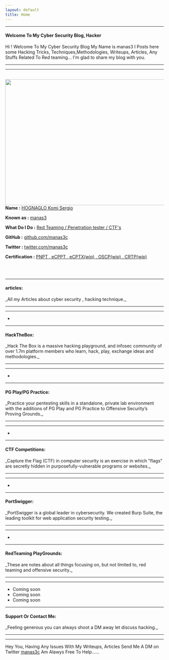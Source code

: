 ```yaml
---
layout: default
title: Home
---
```


* * *
#### Welcome To My Cyber Security Blog,  Hacker
Hi ! Welcome To My Cyber Security Blog My Name is manas3 I Posts here some Hacking Tricks, Techniques,Methodologies, Writeups, Articles, Any Stuffs Related To Red teaming... I'm glad to share my blog with you.

* * *


<hr>
<br>
<img style="padding-right: 30px;" align="left"  width="600" height="400" src="https://user-images.githubusercontent.com/123151924/217791150-19c9cd17-786e-40d6-8628-652f66152393.jpeg">
<br>
<p><strong>Name :</strong> <a href="#">HOGNAGLO Komi Sergio</a></p>
<p><strong>Known as :</strong> <a href="#">manas3</a></p>
<p><strong>What Do I Do :</strong> <a href="#">Red Teaming / Penetration tester / CTF's</a></p>
<p><strong>GitHub :</strong> <a href="https://github.com/manas3c">github.com/manas3c</a></p>
<p><strong>Twitter :</strong> <a href="https://twitter.com/manas3c">twitter.com/manas3c</a></p>
<p><strong>Certification :</strong> <a href="#">PNPT , eCPPT , eCPTX(wip) , OSCP(wip) , CRTP(wip)</a></p>
<br clear="left">
<br clear="left">


* * *
<h4 class="mume-header" id="articles">articles:</h4>
_All my Articles about cyber security , hacking technique._
<hr>
<hr>


-


* * *
<h4 class="mume-header" id="hackthebox">HackTheBox:</h4>
_Hack The Box is a massive hacking playground, and infosec community of over 1.7m platform members who learn, hack, play, exchange ideas and methodologies._
<hr>
<hr>


-




* * *
<h4 class="mume-header" id="pg">PG Play/PG Practice:</h4>
_Practice your pentesting skills in a standalone, private lab environment with the additions of PG Play and PG Practice to Offensive Security’s Proving Grounds._ 
<hr>
<hr>


- 


* * *
<h4 class="mume-header" id="ctf">CTF Competitions:</h4>
_Capture the Flag (CTF) in computer security is an exercise in which "flags" are secretly hidden in purposefully-vulnerable programs or websites._
<hr>
<hr>

-



* * *
<h4 class="mume-header" id="portswigger">PortSwigger:</h4>
_PortSwigger is a global leader in cybersecurity. We created Burp Suite, the leading toolkit for web application security testing._
<hr>
<hr>


-




* * *
<h4 class="mume-header" id="redTeaming">RedTeaming PlayGrounds:</h4>
_These are notes about all things focusing on, but not limited to, red teaming and offensive security._
<hr>
<hr>


- Coming soon
- Coming soon
- Coming soon



* * *
<h4 class="mume-header" id="contact">Support Or Contact Me:</h4>
_Feeling generous you can always shoot a DM away let discuss hacking._
<hr>
<hr>

Hey You, Having Any Issues With My Writeups, Articles Send Me A DM on Twitter [manas3c](https://twitter.com/manas3)  Am Alawys Free To Help......
